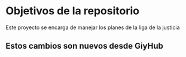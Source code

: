 # Objetivos de la repositorio

Este proyecto se encarga de manejar los planes de la liga de la justicia

## Estos cambios son nuevos desde GiyHub
